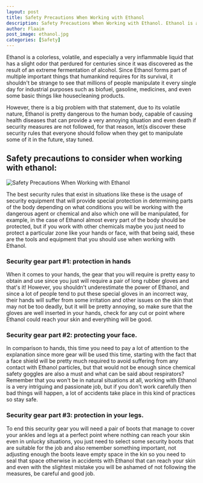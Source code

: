 ```yaml
---
layout: post
title: Safety Precautions When Working with Ethanol
description: Safety Precautions When Working with Ethanol. Ethanol is a colorless, volatile, and especially a very inflammable liquid that has a slight odor that perdured for centuries since it was discovered as the result of an extreme fermentation of alcohol.
author: Flaaim
post_image: ethanol.jpg
categories: [Safety]
---
```


Ethanol is a colorless, volatile, and especially a very inflammable liquid that has a slight odor that perdured for centuries since it was discovered as the result of an extreme fermentation of alcohol. Since Ethanol forms part of multiple important things that humankind requires for its survival, it shouldn't be strange to see that millions of people manipulate it every single day for industrial purposes such as biofuel, gasoline, medicines, and even some basic things like housecleaning products.

However, there is a big problem with that statement, due to its volatile nature, Ethanol is pretty dangerous to the human body, capable of causing health diseases that can provide a very annoying situation and even death if security measures are not followed, for that reason, let{s discover these security rules that everyone should follow when they get to manipulate some of it in the future, stay tuned.

## Safety precautions to consider when working with ethanol:
![Safety Precautions When Working with Ethanol](https://safetyworkblog.com/assets/ethanol.jpg)

The best security rules that exist in situations like these is the usage of security equipment that will provide special protection in determining parts of the body depending on what conditions you will be working with the dangerous agent or chemical and also which one will be manipulated, for example, in the case of Ethanol almost every part of the body should be protected, but if you work with other chemicals maybe you just need to protect a particular zone like your hands or face, with that being said, these are the tools and equipment that you should use when working with Ethanol.

### Security gear part #1: protection in hands

When it comes to your hands, the gear that you will require is pretty easy to obtain and use since you just will require a pair of long rubber gloves and that's it! However, you shouldn't underestimate the power of Ethanol, and since a lot of people tend to put these special gloves in an incorrect way, their hands will suffer from some irritation and other issues on the skin that may not be too deadly, but it will be pretty annoying, so make sure that the gloves are well inserted in your hands, check for any cut or point where Ethanol could reach your skin and everything will be good.

### Security gear part #2: protecting your face.

In comparison to hands, this time you need to pay a lot of attention to the explanation since more gear will be used this time, starting with the fact that a face shield will be pretty much required to avoid suffering from any contact with Ethanol particles, but that would not be enough since chemical safety goggles are also a must and what can be said about respirators? Remember that you won't be in natural situations at all, working with Ethanol is a very intriguing and passionate job, but if you don't work carefully then bad things will happen, a lot of accidents take place in this kind of practices so stay safe.

### Security gear part #3: protection in your legs.

To end this security gear you will need a pair of boots that manage to cover your ankles and legs at a perfect point where nothing can reach your skin even in unlucky situations, you just need to select some security boots that are suitable for the job and also remember something important, not adjusting enough the boots leave empty space in the kin so you need to seal that space otherwise in accidents with Ethanol that can reach your skin and even with the slightest mistake you will be ashamed of not following the measures, be careful and good job.
